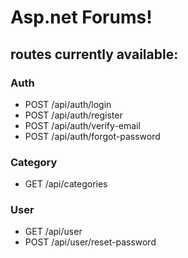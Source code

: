 # Asp.net Forums!

## routes currently available: 

### Auth
- POST /api/auth/login
- POST /api/auth/register
- POST /api/auth/verify-email
- POST /api/auth/forgot-password

### Category
- GET /api/categories

### User
- GET /api/user
- POST /api/user/reset-password
